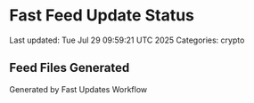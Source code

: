 # Fast Feed Update Status
Last updated: Tue Jul 29 09:59:21 UTC 2025
Categories: crypto

## Feed Files Generated

Generated by Fast Updates Workflow
